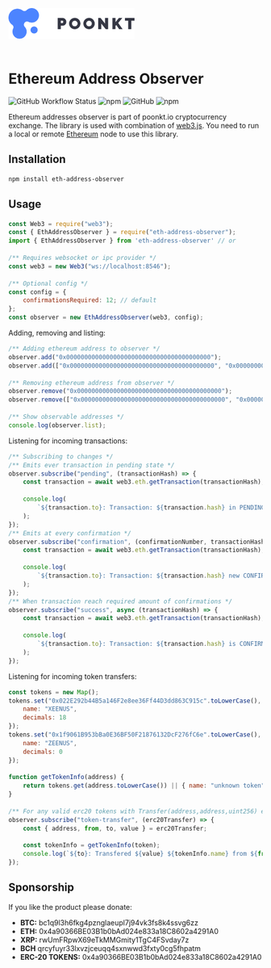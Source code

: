 <img style="margin-top: 30px; margin-bottom: 20px" src="assets/logo/poonkt-logo.svg" width="250" alt="poonkt" />

# Ethereum Address Observer

![GitHub Workflow Status][github-ci-status] ![npm][npm-downloads] ![GitHub][github-license] ![npm][npm-version]

Ethereum addresses observer is part of poonkt.io cryptocurrency exchange.
The library is used with combination of [web3.js](https://www.npmjs.com/package/web3).
You need to run a local or remote [Ethereum](https://www.ethereum.org/) node to use this library.

## Installation

```bash
npm install eth-address-observer
```

## Usage

```js
const Web3 = require("web3");
const { EthAddressObserver } = require("eth-address-observer");
import { EthAddressObserver } from 'eth-address-observer' // or

/** Requires websocket or ipc provider */
const web3 = new Web3("ws://localhost:8546");

/** Optional config */
const config = {
	confirmationsRequired: 12; // default
};
const observer = new EthAddressObserver(web3, config);
```

Adding, removing and listing:

```js
/** Adding ethereum address to observer */
observer.add("0x0000000000000000000000000000000000000000");
observer.add(["0x0000000000000000000000000000000000000000", "0x0000000000000000000000000000000000000001"]);

/** Removing ethereum address from observer */
observer.remove("0x0000000000000000000000000000000000000000");
observer.remove(["0x0000000000000000000000000000000000000000", "0x0000000000000000000000000000000000000001"]);

/** Show observable addresses */
console.log(observer.list);
```

Listening for incoming transactions:

```js
/** Subscribing to changes */
/** Emits ever transaction in pending state */
observer.subscribe("pending", (transactionHash) => {
	const transaction = await web3.eth.getTransaction(transactionHash);

	console.log(
		`${transaction.to}: Transaction: ${transaction.hash} in PENDING state`
	);
});
/** Emits at every confirmation */
observer.subscribe("confirmation", (confirmationNumber, transactionHash) => {
	const transaction = await web3.eth.getTransaction(transactionHash);

	console.log(
		`${transaction.to}: Transaction: ${transaction.hash} new CONFIRMATION: ${confirmationNumber}, in block ${transaction.blockHash}`
	);
});
/** When transaction reach required amount of confirmations */
observer.subscribe("success", async (transactionHash) => {
	const transaction = await web3.eth.getTransaction(transactionHash);

	console.log(
		`${transaction.to}: Transaction: ${transaction.hash} is CONFIRMED!`
	);
});
```

Listening for incoming token transfers:

```js
const tokens = new Map();
tokens.set("0x022E292b44B5a146F2e8ee36Ff44D3dd863C915c".toLowerCase(), {
	name: "XEENUS",
	decimals: 18
});
tokens.set("0x1f9061B953bBa0E36BF50F21876132DcF276fC6e".toLowerCase(), {
	name: "ZEENUS",
	decimals: 0
});

function getTokenInfo(address) {
	return tokens.get(address.toLowerCase()) || { name: "unknown token", decimals: "unknown" };
}

/** For any valid erc20 tokens with Transfer(address,address,uint256) event interface */
observer.subscribe("token-transfer", (erc20Transfer) => {
	const { address, from, to, value } = erc20Transfer;

	const tokenInfo = getTokenInfo(token);
	console.log(`${to}: Transfered ${value} ${tokenInfo.name} from ${from}`);
});
```

## Sponsorship

If you like the product please donate:

- **BTC:** bc1q9l3h6fkg4pznglaeupl7j94vk3fs8k4ssvg6zz
- **ETH:** 0x4a90366BE03B1b0bAd024e833a18C8602a4291A0
- **XRP:** rwUmFRpwX69eTkMMGmity1TgC4FSvday7z
- **BCH** qrcyfuyr33lxvzjceuqq4sxnwwd3fxty0cg5fhpatm
- **ERC-20 TOKENS:** 0x4a90366BE03B1b0bAd024e833a18C8602a4291A0

[github-ci-status]: https://img.shields.io/github/workflow/status/snitovets/eth-address-observer/test-ci?style=flat-square
[github-license]: https://img.shields.io/github/license/snitovets/eth-address-observer?style=flat-square
[npm-downloads]: https://img.shields.io/npm/dt/eth-address-observer?style=flat-square
[npm-version]: https://img.shields.io/npm/v/eth-address-observer?color=blue&style=flat-square
